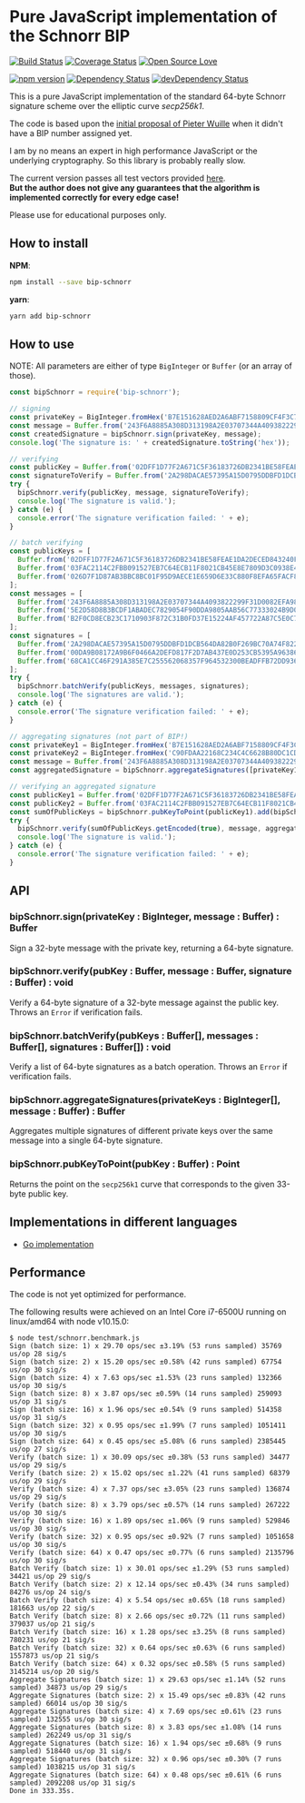 # Pure JavaScript implementation of the Schnorr BIP

[![Build Status](https://travis-ci.org/guggero/bip-schnorr.svg?branch=master)](https://travis-ci.org/guggero/bip-schnorr)
[![Coverage Status](https://coveralls.io/repos/github/guggero/bip-schnorr/badge.svg?branch=master)](https://coveralls.io/github/guggero/bip-schnorr?branch=master)
[![Open Source Love](https://badges.frapsoft.com/os/mit/mit.svg?v=102)](https://github.com/ellerbrock/open-source-badge/)

[![npm version](https://badge.fury.io/js/bip-schnorr.svg)](https://badge.fury.io/js/bip-schnorr)
[![Dependency Status](https://david-dm.org/guggero/bip-schnorr.svg)](https://david-dm.org/guggero/bip-schnorr)
[![devDependency Status](https://david-dm.org/guggero/bip-schnorr/dev-status.svg)](https://david-dm.org/guggero/bip-schnorr#info=devDependencies)

This is a pure JavaScript implementation of the standard 64-byte Schnorr signature
scheme over the elliptic curve *secp256k1*.

The code is based upon the
[initial proposal of Pieter Wuille](https://github.com/sipa/bips/blob/bip-schnorr/bip-schnorr.mediawiki)
when it didn't have a BIP number assigned yet.

I am by no means an expert in high performance JavaScript or the underlying cryptography.
So this library is probably really slow.

The current version passes all test vectors provided
[here](https://raw.githubusercontent.com/sipa/bips/bip-schnorr/bip-schnorr/test-vectors.csv).  
**But the author does not give any guarantees that the algorithm is implemented
correctly for every edge case!**

Please use for educational purposes only.

## How to install

**NPM**:
```bash
npm install --save bip-schnorr
```

**yarn**:
```bash
yarn add bip-schnorr
```


## How to use

NOTE: All parameters are either of type `BigInteger` or `Buffer` (or an array of those).

```javascript
const bipSchnorr = require('bip-schnorr');

// signing
const privateKey = BigInteger.fromHex('B7E151628AED2A6ABF7158809CF4F3C762E7160F38B4DA56A784D9045190CFEF');
const message = Buffer.from('243F6A8885A308D313198A2E03707344A4093822299F31D0082EFA98EC4E6C89', 'hex');
const createdSignature = bipSchnorr.sign(privateKey, message);
console.log('The signature is: ' + createdSignature.toString('hex'));

// verifying
const publicKey = Buffer.from('02DFF1D77F2A671C5F36183726DB2341BE58FEAE1DA2DECED843240F7B502BA659', 'hex');
const signatureToVerify = Buffer.from('2A298DACAE57395A15D0795DDBFD1DCB564DA82B0F269BC70A74F8220429BA1D1E51A22CCEC35599B8F266912281F8365FFC2D035A230434A1A64DC59F7013FD', 'hex');
try {
  bipSchnorr.verify(publicKey, message, signatureToVerify);
  console.log('The signature is valid.');
} catch (e) {
  console.error('The signature verification failed: ' + e);
}

// batch verifying
const publicKeys = [
  Buffer.from('02DFF1D77F2A671C5F36183726DB2341BE58FEAE1DA2DECED843240F7B502BA659', 'hex'),
  Buffer.from('03FAC2114C2FBB091527EB7C64ECB11F8021CB45E8E7809D3C0938E4B8C0E5F84B', 'hex'),
  Buffer.from('026D7F1D87AB3BBC8BC01F95D9AECE1E659D6E33C880F8EFA65FACF83E698BBBF7', 'hex'),
];
const messages = [
  Buffer.from('243F6A8885A308D313198A2E03707344A4093822299F31D0082EFA98EC4E6C89', 'hex'),
  Buffer.from('5E2D58D8B3BCDF1ABADEC7829054F90DDA9805AAB56C77333024B9D0A508B75C', 'hex'),
  Buffer.from('B2F0CD8ECB23C1710903F872C31B0FD37E15224AF457722A87C5E0C7F50FFFB3', 'hex'),
];
const signatures = [
  Buffer.from('2A298DACAE57395A15D0795DDBFD1DCB564DA82B0F269BC70A74F8220429BA1D1E51A22CCEC35599B8F266912281F8365FFC2D035A230434A1A64DC59F7013FD', 'hex'),
  Buffer.from('00DA9B08172A9B6F0466A2DEFD817F2D7AB437E0D253CB5395A963866B3574BE00880371D01766935B92D2AB4CD5C8A2A5837EC57FED7660773A05F0DE142380', 'hex'),
  Buffer.from('68CA1CC46F291A385E7C255562068357F964532300BEADFFB72DD93668C0C1CAC8D26132EB3200B86D66DE9C661A464C6B2293BB9A9F5B966E53CA736C7E504F', 'hex'),
];
try {
  bipSchnorr.batchVerify(publicKeys, messages, signatures);
  console.log('The signatures are valid.');
} catch (e) {
  console.error('The signature verification failed: ' + e);
}

// aggregating signatures (not part of BIP!)
const privateKey1 = BigInteger.fromHex('B7E151628AED2A6ABF7158809CF4F3C762E7160F38B4DA56A784D9045190CFEF');
const privateKey2 = BigInteger.fromHex('C90FDAA22168C234C4C6628B80DC1CD129024E088A67CC74020BBEA63B14E5C7');
const message = Buffer.from('243F6A8885A308D313198A2E03707344A4093822299F31D0082EFA98EC4E6C89', 'hex');
const aggregatedSignature = bipSchnorr.aggregateSignatures([privateKey1, privateKey2], message);

// verifying an aggregated signature
const publicKey1 = Buffer.from('02DFF1D77F2A671C5F36183726DB2341BE58FEAE1DA2DECED843240F7B502BA659', 'hex');
const publicKey2 = Buffer.from('03FAC2114C2FBB091527EB7C64ECB11F8021CB45E8E7809D3C0938E4B8C0E5F84B', 'hex');
const sumOfPublicKeys = bipSchnorr.pubKeyToPoint(publicKey1).add(bipSchnorr.publicKeyToPoint(publicKey2));
try {
  bipSchnorr.verify(sumOfPublicKeys.getEncoded(true), message, aggregatedSignature);
  console.log('The signature is valid.');
} catch (e) {
  console.error('The signature verification failed: ' + e);
}
```

## API

### bipSchnorr.sign(privateKey : BigInteger, message : Buffer) : Buffer
Sign a 32-byte message with the private key, returning a 64-byte signature.

### bipSchnorr.verify(pubKey : Buffer, message : Buffer, signature : Buffer) : void
Verify a 64-byte signature of a 32-byte message against the public key. Throws an `Error` if verification fails.

### bipSchnorr.batchVerify(pubKeys : Buffer[], messages : Buffer[], signatures : Buffer[]) : void
Verify a list of 64-byte signatures as a batch operation. Throws an `Error` if verification fails.

### bipSchnorr.aggregateSignatures(privateKeys : BigInteger[], message : Buffer) : Buffer
Aggregates multiple signatures of different private keys over the same message into a single 64-byte signature.

### bipSchnorr.pubKeyToPoint(pubKey : Buffer) : Point
Returns the point on the `secp256k1` curve that corresponds to the given 33-byte public key.

## Implementations in different languages
* [Go implementation](https://github.com/hbakhtiyor/schnorr/)

## Performance

The code is not yet optimized for performance.

The following results were achieved on an Intel Core i7-6500U running on linux/amd64 with node v10.15.0:

```text
$ node test/schnorr.benchmark.js
Sign (batch size: 1) x 29.70 ops/sec ±3.19% (53 runs sampled) 35769 us/op 28 sig/s
Sign (batch size: 2) x 15.20 ops/sec ±0.58% (42 runs sampled) 67754 us/op 30 sig/s
Sign (batch size: 4) x 7.63 ops/sec ±1.53% (23 runs sampled) 132366 us/op 30 sig/s
Sign (batch size: 8) x 3.87 ops/sec ±0.59% (14 runs sampled) 259093 us/op 31 sig/s
Sign (batch size: 16) x 1.96 ops/sec ±0.54% (9 runs sampled) 514358 us/op 31 sig/s
Sign (batch size: 32) x 0.95 ops/sec ±1.99% (7 runs sampled) 1051411 us/op 30 sig/s
Sign (batch size: 64) x 0.45 ops/sec ±5.08% (6 runs sampled) 2385445 us/op 27 sig/s
Verify (batch size: 1) x 30.09 ops/sec ±0.38% (53 runs sampled) 34477 us/op 29 sig/s
Verify (batch size: 2) x 15.02 ops/sec ±1.22% (41 runs sampled) 68379 us/op 29 sig/s
Verify (batch size: 4) x 7.37 ops/sec ±3.05% (23 runs sampled) 136874 us/op 29 sig/s
Verify (batch size: 8) x 3.79 ops/sec ±0.57% (14 runs sampled) 267222 us/op 30 sig/s
Verify (batch size: 16) x 1.89 ops/sec ±1.06% (9 runs sampled) 529846 us/op 30 sig/s
Verify (batch size: 32) x 0.95 ops/sec ±0.92% (7 runs sampled) 1051658 us/op 30 sig/s
Verify (batch size: 64) x 0.47 ops/sec ±0.77% (6 runs sampled) 2135796 us/op 30 sig/s
Batch Verify (batch size: 1) x 30.01 ops/sec ±1.29% (53 runs sampled) 34421 us/op 29 sig/s
Batch Verify (batch size: 2) x 12.14 ops/sec ±0.43% (34 runs sampled) 84276 us/op 24 sig/s
Batch Verify (batch size: 4) x 5.54 ops/sec ±0.65% (18 runs sampled) 181663 us/op 22 sig/s
Batch Verify (batch size: 8) x 2.66 ops/sec ±0.72% (11 runs sampled) 379037 us/op 21 sig/s
Batch Verify (batch size: 16) x 1.28 ops/sec ±3.25% (8 runs sampled) 780231 us/op 21 sig/s
Batch Verify (batch size: 32) x 0.64 ops/sec ±0.63% (6 runs sampled) 1557873 us/op 21 sig/s
Batch Verify (batch size: 64) x 0.32 ops/sec ±0.58% (5 runs sampled) 3145214 us/op 20 sig/s
Aggregate Signatures (batch size: 1) x 29.63 ops/sec ±1.14% (52 runs sampled) 34873 us/op 29 sig/s
Aggregate Signatures (batch size: 2) x 15.49 ops/sec ±0.83% (42 runs sampled) 66014 us/op 30 sig/s
Aggregate Signatures (batch size: 4) x 7.69 ops/sec ±0.61% (23 runs sampled) 132555 us/op 30 sig/s
Aggregate Signatures (batch size: 8) x 3.83 ops/sec ±1.08% (14 runs sampled) 262249 us/op 31 sig/s
Aggregate Signatures (batch size: 16) x 1.94 ops/sec ±0.68% (9 runs sampled) 518440 us/op 31 sig/s
Aggregate Signatures (batch size: 32) x 0.96 ops/sec ±0.30% (7 runs sampled) 1038215 us/op 31 sig/s
Aggregate Signatures (batch size: 64) x 0.48 ops/sec ±0.61% (6 runs sampled) 2092208 us/op 31 sig/s
Done in 333.35s.
```
